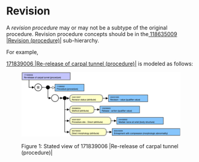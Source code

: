 # Revision

A  _revision procedure_ may or may not be a subtype of the original procedure. Revision procedure concepts should be in the[ 118635009 |Revision (procedure)|](http://snomed.info/id/118635009) sub-hierarchy. 

For example,[ ](http://snomed.info/id/171839006)

[171839006 |Re-release of carpal tunnel (procedure)|](http://snomed.info/id/171839006) is modeled as follows:

<figure><img src="images/174691290.png" alt="" title=""><figcaption><p>Figure 1: Stated view of 171839006 |Re-release of carpal tunnel (procedure)|</p></figcaption></figure>

